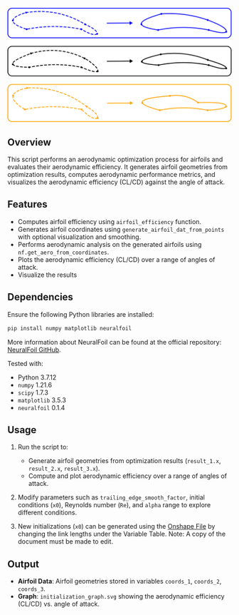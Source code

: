 <p align="center">
    <img src="./media/github_image.png" width="600" />
</p>

## Overview
This script performs an aerodynamic optimization process for airfoils and evaluates their aerodynamic efficiency. It generates airfoil geometries from optimization results, computes aerodynamic performance metrics, and visualizes the aerodynamic efficiency (CL/CD) against the angle of attack.

## Features
- Computes airfoil efficiency using `airfoil_efficiency` function.
- Generates airfoil coordinates using `generate_airfoil_dat_from_points` with optional visualization and smoothing.
- Performs aerodynamic analysis on the generated airfoils using `nf.get_aero_from_coordinates`.
- Plots the aerodynamic efficiency (CL/CD) over a range of angles of attack.
- Visualize the results

## Dependencies
Ensure the following Python libraries are installed:
```bash
pip install numpy matplotlib neuralfoil
```
More information about NeuralFoil can be found at the official repository: [NeuralFoil GitHub](https://github.com/peterdsharpe/NeuralFoil).

Tested with:
- Python 3.7.12
- `numpy` 1.21.6
- `scipy` 1.7.3
- `matplotlib` 3.5.3
- `neuralfoil` 0.1.4

## Usage
1. Run the script to:
   - Generate airfoil geometries from optimization results (`result_1.x`, `result_2.x`, `result_3.x`).
   - Compute and plot aerodynamic efficiency over a range of angles of attack.

2. Modify parameters such as `trailing_edge_smooth_factor`, initial conditions (`x0`), Reynolds number (`Re`), and `alpha` range to explore different conditions.

3. New initializations (`x0`) can be generated using the [Onshape File](https://cad.onshape.com/documents/719e17d0922a535027d8e256/w/5e29fd0e1497d5df12605f99/e/da4c96dbb3737816e4659c28?renderMode=0&uiState=67c32f97fba0b20ad7ec9be6) by changing the link lengths under the Variable Table. Note: A copy of the document must be made to edit.   

## Output
- **Airfoil Data**: Airfoil geometries stored in variables `coords_1`, `coords_2`, `coords_3`.
- **Graph**: `initialization_graph.svg` showing the aerodynamic efficiency (CL/CD) vs. angle of attack.
